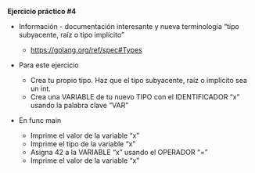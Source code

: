 **Ejercicio práctico #4**

- Información - documentación interesante y nueva terminología “tipo subyacente, raíz o tipo implícito”
    - https://golang.org/ref/spec#Types 

- Para este ejercicio
    - Crea tu propio tipo. Haz que el tipo subyacente, raíz o implícito sea un int.
    - Crea una VARIABLE de tu nuevo TIPO con el IDENTIFICADOR “x” usando la palabra clave “VAR”

- En func main
    - Imprime el valor de la variable “x”
    - Imprime el tipo de la variable “x”
    - Asigna 42 a la VARIABLE “x” usando el OPERADOR “=”
    - Imprime el valor de la variable “x”
